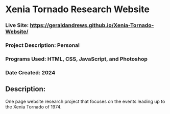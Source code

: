 # Xenia Tornado Research Website
### Live Site: https://geraldandrews.github.io/Xenia-Tornado-Website/

### Project Description: Personal
### Programs Used: HTML, CSS, JavaScript, and Photoshop
### Date Created: 2024

## Description: 
One page website research project that focuses on the events leading up to the Xenia Tornado of 1974.
